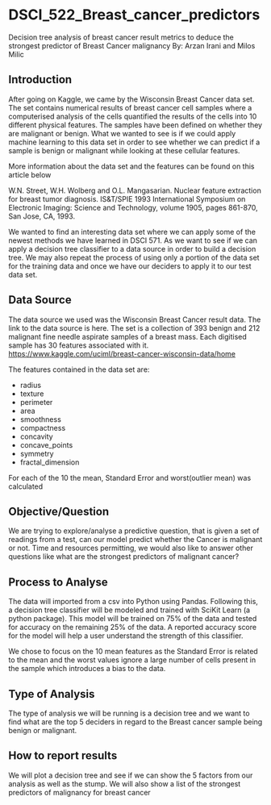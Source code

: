# DSCI_522_Breast_cancer_predictors
Decision tree analysis of breast cancer result metrics to deduce the strongest predictor of Breast Cancer malignancy
By: Arzan Irani and Milos Milic


## Introduction
After going on Kaggle, we came by the Wisconsin Breast Cancer data set. The set contains numerical results of breast cancer cell samples where a computerised analysis of the cells quantified the results of the cells into 10 different physical features. The samples have been defined on whether they are malignant or benign. What we wanted to see is if we could apply machine learning to this data set in order to see whether we can predict if a sample is benign or malignant while looking at these cellular features.

More information about the data set and the features can be found on this article below

W.N. Street, W.H. Wolberg and O.L. Mangasarian. Nuclear feature extraction for breast tumor diagnosis. IS&T/SPIE 1993 International Symposium on Electronic Imaging: Science and Technology, volume 1905, pages 861-870, San Jose, CA, 1993.




We wanted to find an interesting data set where we can apply some of the newest methods we have learned in DSCI 571. As we want to see if we can apply a decision tree classifier to a data source in order to build a decision tree. We may also repeat the process of using only a portion of the data set for the training data and once we have our deciders to apply it to our test data set.

## Data Source

The data source we used was the  Wisconsin Breast Cancer result data. The link to the data source is here. The set is a collection of 393 benign and 212 malignant fine needle aspirate samples of a breast mass. Each digitised sample has 30 features associated with it.
https://www.kaggle.com/uciml/breast-cancer-wisconsin-data/home

The features contained in the data set are:

- radius
- texture
- perimeter
- area
- smoothness
- compactness
- concavity
- concave_points
- symmetry
- fractal_dimension

For each of the 10 the mean, Standard Error and worst(outlier mean) was calculated


## Objective/Question

We are trying to explore/analyse a predictive question, that is given a set of readings from a test, can our model predict whether the Cancer is malignant or not.
Time and resources permitting, we would also like to answer other questions like what are the strongest predictors of malignant cancer?

## Process to Analyse

The data will imported from a csv into Python using Pandas. Following this, a decision tree classifier will be modeled and trained with SciKit Learn (a python package). This model will be trained on 75% of the data and tested for accuracy on the remaining 25% of the data. A reported accuracy score for the model will help a user understand the strength of this classifier.

We chose to focus on the 10 mean features as the Standard Error is related to the mean and the worst values ignore a large number of cells present in the sample which introduces a bias to the data.

## Type of Analysis

The type of analysis we will be running is a decision tree and we want to find what are the top 5 deciders in regard to the Breast cancer sample being benign or malignant.

## How to report results

We will plot a decision tree and see if we can show the 5 factors from our analysis as well as the stump. We will also show a list of the strongest predictors of malignancy for breast cancer
